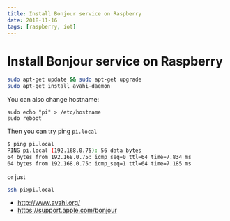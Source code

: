 ```yaml
---
title: Install Bonjour service on Raspberry
date: 2018-11-16
tags: [raspberry, iot]
---
```


# Install Bonjour service on Raspberry

```bash
sudo apt-get update && sudo apt-get upgrade
sudo apt-get install avahi-daemon
```

You can also change hostname:

```
sudo echo "pi" > /etc/hostname
sudo reboot
```

Then you can try ping `pi.local`

```bash
$ ping pi.local
PING pi.local (192.168.0.75): 56 data bytes
64 bytes from 192.168.0.75: icmp_seq=0 ttl=64 time=7.834 ms
64 bytes from 192.168.0.75: icmp_seq=1 ttl=64 time=7.185 ms
```

or just 

```bash
ssh pi@pi.local
```

* http://www.avahi.org/
* https://support.apple.com/bonjour